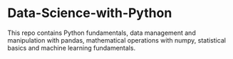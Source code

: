 # Data-Science-with-Python
This repo contains Python fundamentals, data management and manipulation with pandas, mathematical operations with numpy, statistical basics and machine learning fundamentals. 
